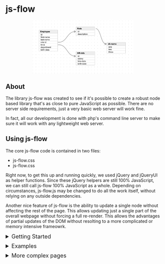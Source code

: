 <style>
    img {
        width:65%;
        display: block; 
        margin: 0 auto
    }
    summary {
        font-size:18px;
    }
    details {
        margin-bottom:10px;
    }
    ul {
        margin-top:10px;
    }
  </style>

# js-flow

![js-flow](/images/readme_img_1.png)



## About
The library js-flow was created to see if it's possible to create a robust node based library that's as close to pure JavaScript as possible.  There are no server side requirements, just a very basic web server will work fine.  

In fact, all our development is done with php's command line server to make sure it will work with any lightweight web server.


## Using js-flow
The core js-flow code is contained in two files:
* js-flow.css
* js-flow.css

Right now, to get this up and running quickly, we used jQuery and jQueryUI as helper functions.  Since these jQuery helpers are still 100% JavaScript, we can still call js-flow 100% JavaScript as a whole.  Depending on circumstances, js-flow.js may be changed to do all the work itself, without relying on any outside dependencies.

Another nice feature of js-flow is the ability to update a single node without affecting the rest of the page.  This allows updating just a single part of the overall webpage without forcing a full re-render.  This allows the advantages of partial updates of the DOM without resolting to a more complicated or memory intensive frameowrk.


<details>
  <summary>Getting Started</summary>
Getting started with js-flow is very easy.  All you need is a simple web server running on your development system and drop in files 



</details>

<details>
    <summary>Examples</summary>

Implementing js-flow is very easy.  You just need to include the 2 js-flow files (.js and .css) and the 2 jQuery files and you're ready to go.  There are some examples in this repo with some examples to get you started in the "demos" directory.  

The demos `hello-world` and `hello-world-2` are a great place to start.  Hello-world shows a simple implementation of js-flow taking up the whole browser area.  Hello-world-2 shows an example of placing a js-flow canvas in a div so that it flows with the rest of the page content.
</details>


<details>
    <summary>More complex pages</summary>
It's possible to create more complicated pages that would included things like:

* Custom node content
* Custom callbacks on node render to provide custom node content
* Custom .css code to style custom node contents
* Custom .json files to load an entire flow diagram in one line of code

A standard file layout for scenarios like this is<br>
<code>index.html</code><br>
<code>jira.css</code><br>
<code>jira.js</code><br>
<code>jira.json</code><br>
In this scenario the web root would contain an index.html that would include jira.css and jira.js.  There would be some JavaScript code that would make a call to js-flow that would load the nodes and lines contained in jira.json and then render the page based on that data. You can look at the "jira" example for a working version of this scenario.
</details>